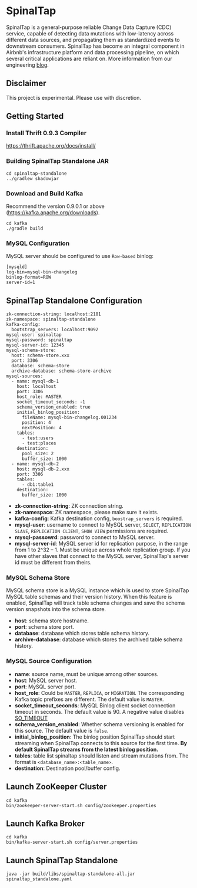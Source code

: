 # SpinalTap
SpinalTap is a general-purpose reliable Change Data Capture (CDC) service, capable of detecting data mutations with low-latency across different data sources, and propagating them as standardized events to downstream consumers.
SpinalTap has become an integral component in Airbnb's infrastructure platform and data processing pipeline, on which several critical applications are reliant on. More information from our engineering [blog](https://medium.com/airbnb-engineering/capturing-data-evolution-in-a-service-oriented-architecture-72f7c643ee6f).

## Disclaimer
This project is experimental. Please use with discretion.

## Getting Started
### Install Thrift 0.9.3 Compiler
https://thrift.apache.org/docs/install/
### Building SpinalTap Standalone JAR
```
cd spinaltap-standalone
../gradlew shadowjar
```
### Download and Build Kafka
Recommend the version 0.9.0.1 or above (https://kafka.apache.org/downloads).
```
cd kafka
./gradle build
```
### MySQL Configuration
MySQL server should be configured to use `Row-based` binlog:
```
[mysqld]
log-bin=mysql-bin-changelog
binlog-format=ROW
server-id=1
```

## SpinalTap Standalone Configuration
```
zk-connection-string: localhost:2181 
zk-namespace: spinaltap-standalone
kafka-config:
  bootstrap_servers: localhost:9092
mysql-user: spinaltap
mysql-password: spinaltap
mysql-server-id: 12345
mysql-schema-store:
  host: schema-store.xxx
  port: 3306
  database: schema-store
  archive-database: schema-store-archive
mysql-sources:
  - name: mysql-db-1
    host: localhost
    port: 3306
    host_role: MASTER
    socket_timeout_seconds: -1
    schema_version_enabled: true
    initial_binlog_position:
      fileName: mysql-bin-changelog.001234
      position: 4
      nextPosition: 4
    tables:
      - test:users
      - test:places
    destination:
      pool_size: 2
      buffer_size: 1000
  - name: mysql-db-2
    host: mysql-db-2.xxx
    port: 3306
    tables:
      - db1:table1
    destination:
      buffer_size: 1000
```
- **zk-connection-string**: ZK connection string.
- **zk-namespace**: ZK namespace, please make sure it exists.
- **kafka-config**: Kafka destination config, `boostrap_servers` is required.
- **mysql-user**: username to connect to MySQL server, `SELECT`, `REPLICATION SLAVE`, `REPLICATION CLIENT`, `SHOW VIEW` permissions are required. 
- **mysql-passowrd**: password to connect to MySQL server.
- **mysql-server-id**: MySQL server id for replication purpose, in the range from 1 to 2^32 – 1. Must be unique across whole replication group. If you have other slaves that connect to the MySQL server, SpinalTap's server id must be different from theirs.
### MySQL Schema Store
MySQL schema store is a MySQL instance which is used to store SpinalTap MySQL table schemas and their version history. When this feature is enabled, SpinalTap will track table schema changes and save the schema version snapshots into the schema store.
- **host**: schema store hostname.
- **port**: schema store port.
- **database**: database which stores table schema history.
- **archive-database**: database which stores the archived table schema history.
### MySQL Source Configuration
- **name**: source name, must be unique among other sources.
- **host**: MySQL server host.
- **port**: MySQL server port.
- **host_role**: Could be `MASTER`, `REPLICA`, or `MIGRATION`. The corresponding Kafka topic prefixes are different. The default value is `MASTER`.
- **socket_timeout_seconds**: MySQL Binlog client socket connection timeout in seconds. The default value is 90. A negative value disables [SO_TIMEOUT](https://docs.oracle.com/javase/8/docs/api/java/net/SocketOptions.html#SO_TIMEOUT)
- **schema_version_enabled**: Whether schema versioning is enabled for this source. The default value is `false`.
- **initial_binlog_position**: The binlog position SpinalTap should start streaming when SpinalTap connects to this source for the first time. **By default SpinalTap streams from the latest binlog position.**
- **tables**: table list spinaltap should listen and stream mutations from. The format is `<database_name>:<table_name>`.
- **destination**: Destination pool/buffer config.

## Launch ZooKeeper Cluster
```
cd kafka
bin/zookeeper-server-start.sh config/zookeeper.properties
```

## Launch Kafka Broker
```
cd kafka
bin/kafka-server-start.sh config/server.properties
```

## Launch SpinalTap Standalone
```
java -jar build/libs/spinaltap-standalone-all.jar spinaltap_standalone.yaml
```

